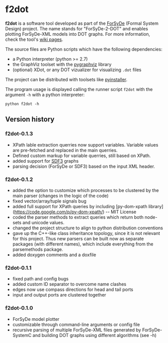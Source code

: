 # f2dot

**f2dot** is a software tool developed as part of the [ForSyDe](https://forsyde.ict.kth.se) (Formal System
Design) project.
The name stands for "ForSyDe-2-DOT" and enables plotting ForSyDe-XML models into DOT graphs.
For more information, check the tool's [wiki pages](../../wiki).

The source files are Python scripts which have the following
dependencies: 
 - a Python interpreter (python >= 2.7)
 - the GraphViz toolset with the [pygraphviz](http://pygraphviz.github.io) library
 - (optional) XDot, or any DOT vizualizer for visualizing `.dot` files

The project can be distributed with toolsets like [pyinstaller](http://www.pyinstaller.org).

The program usage is displayed calling the runner script `f2dot` with
the argument `-h` with a python interpreter:

```
python f2dot -h
```


## Version history

### f2dot-0.1.3
 * XPath lable extraction querries now support variables. Variable values 
   are pre-fetched and replaced in the main querries.
 * Defined custom markup for variable querries, still based on XPath.
 * added support for [SDF3](http://www.es.ele.tue.nl/sdf3/) graphs
 * parsing decision (ForSyDe or SDF3) based on the input XML header.

### f2dot-0.1.2
 * added the option to customize which processes to be clustered by
   the main parser (changes in the logic of the code)
 * fixed vector/array/tuple signals bug
 * added full support for XPath queries by including [py-dom-xpath library]
   (https://code.google.com/p/py-dom-xpath/) -- MIT License
 * coded the parser methods to extract queries which return both
   node-sets and unicode values. 
 * changed the project structure to align to python distribution
   conventions
 * gave up the C++-like class inheritance topology, since it is not
   relevant for this project. Thus new parsers can be built now as
   separate packages (with different names), which include everything
   from the parsemethods package.
 * added doxygen comments and a doxfile

### f2dot-0.1.1
 * fixed path and config bugs
 * added custom ID separator to overcome name clashes
 * edges now use compass directions for head and tail ports
 * input and output ports are clustered together

### f2dot-0.1.0
 * ForSyDe model plotter
 * customizable through command-line arguments or config file
 * recursive parsing of multiple ForSyDe-XML files generated by
   ForSyDe-SystemC and building DOT graphs using different algorithms
   (see -h)
